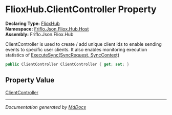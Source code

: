 ﻿<!--  
  <auto-generated>   
    The contents of this file were generated by a tool.  
    Changes to this file may be list if the file is regenerated  
  </auto-generated>   
-->

# FlioxHub.ClientController Property

**Declaring Type:** [FlioxHub](../index.md)  
**Namespace:** [Friflo.Json.Fliox.Hub.Host](../../index.md)  
**Assembly:** Friflo.Json.Fliox.Hub

ClientController is used to create \/ add unique client ids to enable sending events to             specific user clients.             It also enables monitoring execution statistics of [ExecuteSync(SyncRequest, SyncContext)](../methods/ExecuteSync.md)

```csharp
public ClientController ClientController { get; set; }
```

## Property Value

[ClientController](../../Auth/ClientController/index.md)

___

*Documentation generated by [MdDocs](https://github.com/ap0llo/mddocs)*
